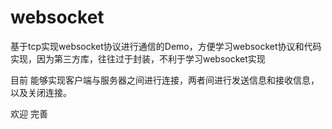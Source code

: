 # websocket
基于tcp实现websocket协议进行通信的Demo，方便学习websocket协议和代码实现，因为第三方库，往往过于封装，不利于学习websocket实现

目前 能够实现客户端与服务器之间进行连接，两者间进行发送信息和接收信息，以及关闭连接。

欢迎 完善
